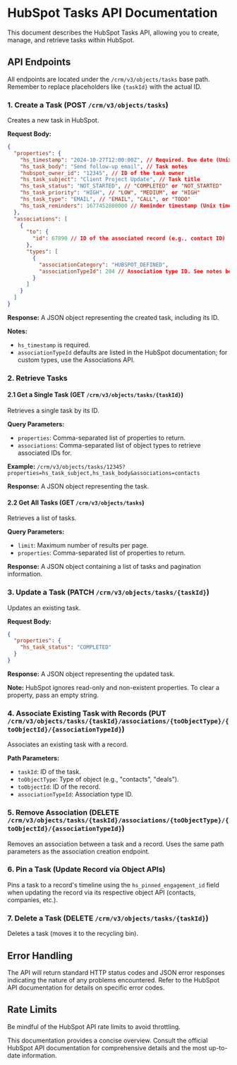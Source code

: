 # HubSpot Tasks API Documentation

This document describes the HubSpot Tasks API, allowing you to create, manage, and retrieve tasks within HubSpot.

## API Endpoints

All endpoints are located under the `/crm/v3/objects/tasks` base path.  Remember to replace placeholders like `{taskId}` with the actual ID.

### 1. Create a Task (POST `/crm/v3/objects/tasks`)

Creates a new task in HubSpot.

**Request Body:**

```json
{
  "properties": {
    "hs_timestamp": "2024-10-27T12:00:00Z", // Required. Due date (Unix timestamp in milliseconds or UTC format)
    "hs_task_body": "Send follow-up email", // Task notes
    "hubspot_owner_id": "12345", // ID of the task owner
    "hs_task_subject": "Client Project Update", // Task title
    "hs_task_status": "NOT_STARTED", // "COMPLETED" or "NOT_STARTED"
    "hs_task_priority": "HIGH", // "LOW", "MEDIUM", or "HIGH"
    "hs_task_type": "EMAIL", // "EMAIL", "CALL", or "TODO"
    "hs_task_reminders": 1677452800000 // Reminder timestamp (Unix timestamp in milliseconds)
  },
  "associations": [
    {
      "to": {
        "id": 67890 // ID of the associated record (e.g., contact ID)
      },
      "types": [
        {
          "associationCategory": "HUBSPOT_DEFINED",
          "associationTypeId": 204 // Association type ID. See notes below.
        }
      ]
    }
  ]
}
```

**Response:**  A JSON object representing the created task, including its ID.

**Notes:**

* `hs_timestamp` is required.
* `associationTypeId` defaults are listed in the HubSpot documentation; for custom types, use the Associations API.


### 2. Retrieve Tasks

#### 2.1 Get a Single Task (GET `/crm/v3/objects/tasks/{taskId}`)

Retrieves a single task by its ID.

**Query Parameters:**

* `properties`: Comma-separated list of properties to return.
* `associations`: Comma-separated list of object types to retrieve associated IDs for.

**Example:** `/crm/v3/objects/tasks/12345?properties=hs_task_subject,hs_task_body&associations=contacts`

**Response:** A JSON object representing the task.

#### 2.2 Get All Tasks (GET `/crm/v3/objects/tasks`)

Retrieves a list of tasks.

**Query Parameters:**

* `limit`: Maximum number of results per page.
* `properties`: Comma-separated list of properties to return.

**Response:** A JSON object containing a list of tasks and pagination information.


### 3. Update a Task (PATCH `/crm/v3/objects/tasks/{taskId}`)

Updates an existing task.

**Request Body:**

```json
{
  "properties": {
    "hs_task_status": "COMPLETED"
  }
}
```

**Response:** A JSON object representing the updated task.

**Note:** HubSpot ignores read-only and non-existent properties.  To clear a property, pass an empty string.


### 4. Associate Existing Task with Records (PUT `/crm/v3/objects/tasks/{taskId}/associations/{toObjectType}/{toObjectId}/{associationTypeId}`)

Associates an existing task with a record.

**Path Parameters:**

* `taskId`: ID of the task.
* `toObjectType`: Type of object (e.g., "contacts", "deals").
* `toObjectId`: ID of the record.
* `associationTypeId`: Association type ID.


### 5. Remove Association (DELETE `/crm/v3/objects/tasks/{taskId}/associations/{toObjectType}/{toObjectId}/{associationTypeId}`)

Removes an association between a task and a record.  Uses the same path parameters as the association creation endpoint.


### 6. Pin a Task (Update Record via Object APIs)

Pins a task to a record's timeline using the `hs_pinned_engagement_id` field when updating the record via its respective object API (contacts, companies, etc.).


### 7. Delete a Task (DELETE `/crm/v3/objects/tasks/{taskId}`)

Deletes a task (moves it to the recycling bin).


## Error Handling

The API will return standard HTTP status codes and JSON error responses indicating the nature of any problems encountered.  Refer to the HubSpot API documentation for details on specific error codes.


## Rate Limits

Be mindful of the HubSpot API rate limits to avoid throttling.


This documentation provides a concise overview.  Consult the official HubSpot API documentation for comprehensive details and the most up-to-date information.
